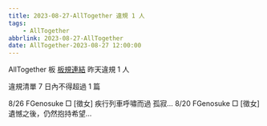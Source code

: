```yaml
---
title: 2023-08-27-AllTogether 違規 1 人
tags:
    - AllTogether
abbrlink: 2023-08-27-AllTogether
date: AllTogether-2023-08-27 12:00:00
---
```

AllTogether 板 [板規連結](https://www.ptt.cc/bbs/AllTogether/M.1643211430.A.5FB.html)
昨天違規 1 人
<!-- more -->

違規清單
7 日內不得超過 1 篇

8/26 FGenosuke □ [徵女] 疾行列車呼嘯而過 孤寂…
8/20 FGenosuke □ [徵女] 遺憾之後，仍然抱持希望…